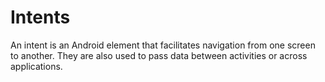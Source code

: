 # Intents

An intent is an Android element that facilitates navigation from one screen to another. They are also used to pass data between activities or across applications.
